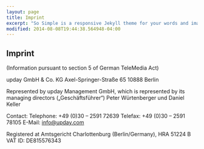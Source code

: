 ```yaml
---
layout: page
title: Imprint
excerpt: "So Simple is a responsive Jekyll theme for your words and images."
modified: 2014-08-08T19:44:38.564948-04:00
---
```


## Imprint

(Information pursuant to section 5 of German TeleMedia Act)

upday GmbH & Co. KG
Axel-Springer-Straße 65
10888 Berlin

Represented by upday Management GmbH, which is represented by its managing directors („Geschäftsführer“) Peter Würtenberger und Daniel Keller

Contact:
Telephone: +49 (0)30 – 2591 72639
Telefax: +49 (0)30 – 2591 78105
E-Mail: info@upday.com

Registered at Amtsgericht Charlottenburg (Berlin/Germany), HRA 51224 B
VAT ID: DE815576343